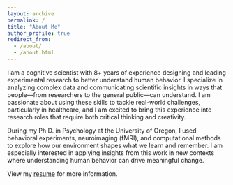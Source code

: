 ```yaml
---
layout: archive
permalink: /
title: "About Me"
author_profile: true
redirect_from: 
  - /about/
  - /about.html
---
```



<!-- Google tag (gtag.js) -->
<script async src="https://www.googletagmanager.com/gtag/js?id=G-DSE37TPFBZ"></script>
<script>
  window.dataLayer = window.dataLayer || [];
  function gtag(){dataLayer.push(arguments);}
  gtag('js', new Date());

  gtag('config', 'G-DSE37TPFBZ');
</script>


I am a cognitive scientist with 8+ years of experience designing and leading experimental research to better understand human behavior. I specialize in analyzing complex data and communicating scientific insights in ways that people—from researchers to the general public—can understand. I am passionate about using these skills to tackle real-world challenges, particularly in healthcare, and I am excited to bring this experience into research roles that require both critical thinking and creativity.

During my Ph.D. in Psychology at the University of Oregon, I used behavioral experiments, neuroimaging (fMRI), and computational methods to explore how our environment shapes what we learn and remember. I am especially interested in applying insights from this work in new contexts where understanding human behavior can drive meaningful change.

View my [resume](http://lindsay-rait.github.io/files/Rait_ResearchScientist_Resume.pdf) for more information.
